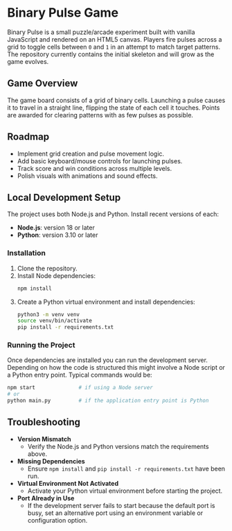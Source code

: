 # Binary Pulse Game

Binary Pulse is a small puzzle/arcade experiment built with vanilla
JavaScript and rendered on an HTML5 canvas. Players fire pulses across a grid
to toggle cells between `0` and `1` in an attempt to match target patterns.
The repository currently contains the initial skeleton and will grow as the
game evolves.

## Game Overview

The game board consists of a grid of binary cells. Launching a pulse causes it
to travel in a straight line, flipping the state of each cell it touches.
Points are awarded for clearing patterns with as few pulses as possible.

## Roadmap

- Implement grid creation and pulse movement logic.
- Add basic keyboard/mouse controls for launching pulses.
- Track score and win conditions across multiple levels.
- Polish visuals with animations and sound effects.

## Local Development Setup

The project uses both Node.js and Python. Install recent versions of each:

- **Node.js**: version 18 or later
- **Python**: version 3.10 or later

### Installation

1. Clone the repository.
2. Install Node dependencies:
   ```bash
   npm install
   ```
3. Create a Python virtual environment and install dependencies:
   ```bash
   python3 -m venv venv
   source venv/bin/activate
   pip install -r requirements.txt
   ```

### Running the Project

Once dependencies are installed you can run the development server. Depending on
how the code is structured this might involve a Node script or a Python entry
point. Typical commands would be:

```bash
npm start              # if using a Node server
# or
python main.py         # if the application entry point is Python
```

## Troubleshooting

- **Version Mismatch**
  - Verify the Node.js and Python versions match the requirements above.
- **Missing Dependencies**
  - Ensure `npm install` and `pip install -r requirements.txt` have been run.
- **Virtual Environment Not Activated**
  - Activate your Python virtual environment before starting the project.
- **Port Already in Use**
  - If the development server fails to start because the default port is busy,
    set an alternative port using an environment variable or configuration
    option.

